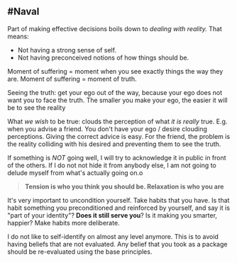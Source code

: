 ## #Naval

Part of making effective decisions boils down to _dealing with reality._ That means:
- Not having a strong sense of self.
- Not having preconceived notions of how things should be.

Moment of suffering = moment when you see exactly things the way they are.
Moment of suffering = moment of truth.

Seeing the truth: get your ego out of the way, because your ego does not want you to face the truth.
The smaller you make your ego, the easier it will be to see the reality

What _we wish_ to be true: clouds the perception of what _it is really_ true.
E.g. when you advise a friend. You don't have your ego  / desire clouding perceptions. Giving the correct advice is easy.
For the friend, the problem is the reality colliding with his desired and preventing them to see the truth.

If something is _NOT_ going well, I will try to acknowledge it in public in front of the others. 
If I do not not hide it from anybody else, I am not going to delude myself from what's actually going on.o

> **Tension is who you think you should be. Relaxation is who you are**

It's very important to uncondition yourself. 
Take habits that you have. Is that habit something you preconditioned and reinforced by yourself, and say it is "part of your identity"?
**Does it still serve you**? Is it making you smarter, happier?
Make habits more deliberate.


I do not like to self-identify on almost any level anymore. This is to avoid having beliefs that are not evaluated.
Any belief that you took as a package should be re-evaluated using the base principles.